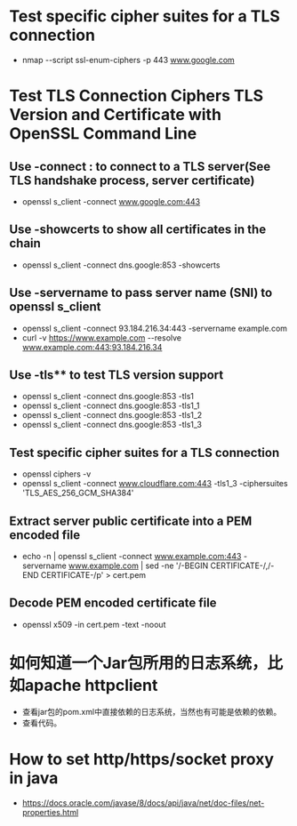 # Test specific cipher suites for a TLS connection
- nmap --script ssl-enum-ciphers -p 443 www.google.com

# Test TLS Connection Ciphers TLS Version and Certificate with OpenSSL Command Line
## Use -connect <host>:<port> to connect to a TLS server(See TLS handshake process, server certificate)
- openssl s_client -connect www.google.com:443
## Use -showcerts to show all certificates in the chain
- openssl s_client -connect dns.google:853 -showcerts
## Use -servername to pass server name (SNI) to openssl s_client
- openssl s_client -connect 93.184.216.34:443 -servername example.com
- curl -v https://www.example.com --resolve www.example.com:443:93.184.216.34
## Use -tls** to test TLS version support
- openssl s_client -connect dns.google:853 -tls1
- openssl s_client -connect dns.google:853 -tls1_1
- openssl s_client -connect dns.google:853 -tls1_2
- openssl s_client -connect dns.google:853 -tls1_3
## Test specific cipher suites for a TLS connection
- openssl ciphers -v
- openssl s_client -connect www.cloudflare.com:443 -tls1_3 -ciphersuites 'TLS_AES_256_GCM_SHA384'
## Extract server public certificate into a PEM encoded file
- echo -n | openssl s_client -connect www.example.com:443 -servername www.example.com | sed -ne '/-BEGIN CERTIFICATE-/,/-END CERTIFICATE-/p' > cert.pem
## Decode PEM encoded certificate file
- openssl x509 -in cert.pem -text -noout

# 如何知道一个Jar包所用的日志系统，比如apache httpclient
- 查看jar包的pom.xml中直接依赖的日志系统，当然也有可能是依赖的依赖。
- 查看代码。

# How to set http/https/socket proxy in java
- https://docs.oracle.com/javase/8/docs/api/java/net/doc-files/net-properties.html

